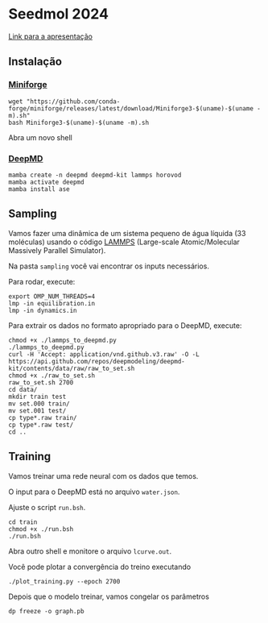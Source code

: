 # Seedmol 2024

[Link para a apresentação](https://docs.google.com/presentation/d/1K3x-9s7UAjcBB7r6IbaJXbTkenVOwepxq1K8Hpv2i4E/edit?usp=drivesdk)

## Instalação

### [Miniforge](https://github.com/conda-forge/miniforge)

```
wget "https://github.com/conda-forge/miniforge/releases/latest/download/Miniforge3-$(uname)-$(uname -m).sh"
bash Miniforge3-$(uname)-$(uname -m).sh
```
Abra um novo shell

### [DeepMD](https://docs.deepmodeling.com/projects/deepmd/en/r2/install/easy-install.html#install-with-conda)

```
mamba create -n deepmd deepmd-kit lammps horovod
mamba activate deepmd
mamba install ase
```

## Sampling

Vamos fazer uma dinâmica de um sistema pequeno de água líquida (33 moléculas) usando o código [LAMMPS](https://docs.lammps.org/Manual.html) (Large-scale Atomic/Molecular Massively Parallel Simulator).

Na pasta ```sampling``` você vai encontrar os inputs necessários.

Para rodar, execute:
```
export OMP_NUM_THREADS=4
lmp -in equilibration.in
lmp -in dynamics.in
```

Para extrair os dados no formato apropriado para o DeepMD, execute:
```
chmod +x ./lammps_to_deepmd.py
./lammps_to_deepmd.py
curl -H 'Accept: application/vnd.github.v3.raw' -O -L https://api.github.com/repos/deepmodeling/deepmd-kit/contents/data/raw/raw_to_set.sh
chmod +x ./raw_to_set.sh
raw_to_set.sh 2700
cd data/
mkdir train test
mv set.000 train/
mv set.001 test/
cp type*.raw train/
cp type*.raw test/
cd ..
```

## Training

Vamos treinar uma rede neural com os dados que temos.

O input para o DeepMD está no arquivo ```water.json```.

Ajuste o script ```run.bsh```.

```
cd train
chmod +x ./run.bsh
./run.bsh
```

Abra outro shell e monitore o arquivo ```lcurve.out```.

Você pode plotar a convergência do treino executando
```
./plot_training.py --epoch 2700
```

Depois que o modelo treinar, vamos congelar os parâmetros
```
dp freeze -o graph.pb
```
